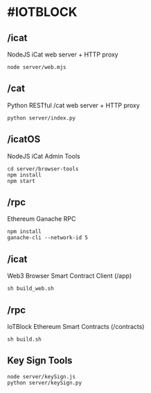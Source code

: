 #IOTBLOCK
=============

/icat 		
--------
NodeJS iCat web server + HTTP proxy 

	node server/web.mjs

/cat
--------
Python RESTful /cat web server + HTTP proxy
	
	python server/index.py

/icatOS
--------
NodeJS iCat Admin Tools

	cd server/browser-tools
	npm install
	npm start

/rpc
--------
Ethereum Ganache RPC
	
	npm install
	ganache-cli --network-id 5

/icat
--------
Web3 Browser Smart Contract Client (/app)
	
	sh build_web.sh

/rpc
--------
IoTBlock Ethereum Smart Contracts (/contracts)
	
	sh build.sh

Key Sign Tools
--------
	
	node server/keySign.js 
	python server/keySign.py


